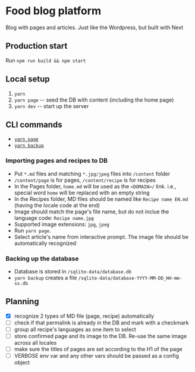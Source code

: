 # Food blog platform

Blog with pages and articles. Just like the Wordpress, but built with Next

## Production start
Run `npm run build && npm start`

## Local setup
1. `yarn`
2. `yarn page` -- seed the DB with content (including the home page)
3. `yarn dev` -- start up the server

## CLI commands
* [`yarn page`](#importing-pages-and-recipes-to-db)
* [`yarn backup`](#backing-up-the-database)

### Importing pages and recipes to DB

- Put `*.md` files and matching `*.jpg/jpeg` files into `/content` folder
- `/content/page` is for pages, `/content/recipe` is for recipes
- In the Pages folder, `home.md` will be used as the `<DOMAIN>/` link.
  i.e., special word `home` will be replaced with an empty string
- In the Recipes folder, MD files should be named like `Recipe name EN.md`
  (having the locale code at the end)
- Image should match the page's file name, but do not inclue the language code:
  `Recipe name.jpg`
- Supported image extensions: `jpg`, `jpeg`
- Run `yarn page`.
- Select article's name from interactive prompt. The image file should be automatically recognized

### Backing up the database
* Database is stored in `/sqlite-data/database.db`
* `yarn backup` creates a file `/sqlite-data/database-YYYY-MM-DD_HH-mm-ss.db`


## Planning
* [x] recognize 2 types of MD file (page, recipe) automatically
* [ ] check if that permalink is already in the DB and mark with a checkmark
* [ ] group all recipe's languages as one item to select
* [ ] store confirmed page and its image to the DB. Re-use the same image across all locales
* [ ] make sure the titles of pages are set according to the H1 of the page
* [ ] VERBOSE env var and any other vars should be passed as a config object